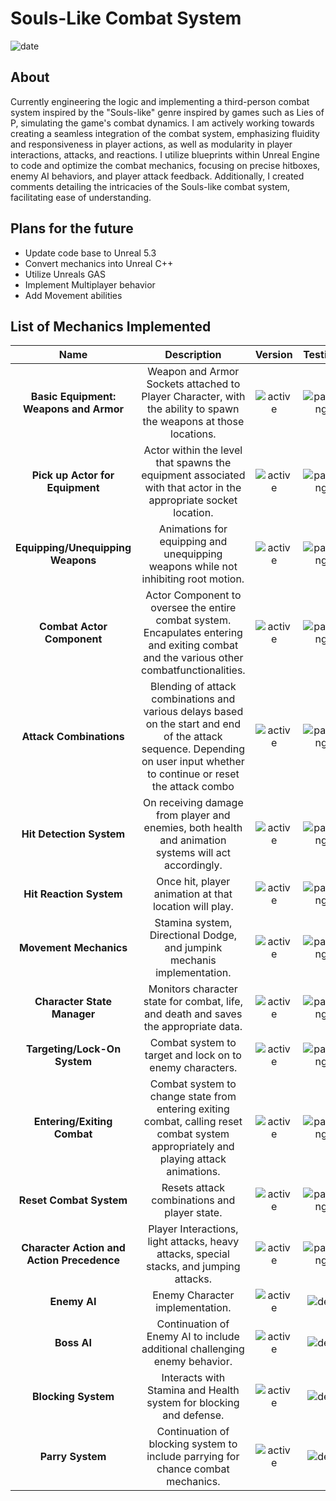 # Souls-Like Combat System

<a name="Gregory Allen"></a>
![date](https://img.shields.io/badge/Build%20Date-05.02.24-informational)
<a name="about"></a>
## About 
Currently engineering the logic and implementing a third-person combat system inspired by the "Souls-like" genre inspired by games such as Lies of P, simulating the game's combat dynamics. I am actively working towards creating a seamless integration of the combat system, emphasizing fluidity and responsiveness in player actions, as well as modularity in player interactions, attacks, and reactions. I utilize blueprints within Unreal Engine to code and optimize the combat mechanics, focusing on precise hitboxes, enemy AI behaviors, and player attack feedback. Additionally, I created comments detailing the intricacies of the Souls-like combat system, facilitating ease of understanding.

## Plans for the future
- Update code base to Unreal 5.3 
- Convert mechanics into Unreal C++
- Utilize Unreals GAS 
- Implement Multiplayer behavior
- Add Movement abilities

<a name="list-of-features"></a>
## List of Mechanics Implemented
[active]:https://img.shields.io/badge/-Active-success
[depreciated]:https://img.shields.io/badge/-Depreciated-inactive
[updating]:https://img.shields.io/badge/-Updating-purple
[passing]:https://img.shields.io/badge/-Passing-success
[outdated]:https://img.shields.io/badge/-Outdated-blue
[dev]:https://img.shields.io/badge/-Unreleased-important

[version-1.0.0]:https://img.shields.io/badge/Ver.-1.0.0-ff69b4
[version-1.0.1]:https://img.shields.io/badge/Ver.-1.0.1-ff69b4
[version-1.0.2]:https://img.shields.io/badge/Ver.-1.0.2-ff69b4
[version-1.0.3]:https://img.shields.io/badge/Ver.-1.0.3-ff69b4
[version-1.0.4]:https://img.shields.io/badge/Ver.-1.0.4-ff69b4
[version-1.0.5]:https://img.shields.io/badge/Ver.-1.0.5-ff69b4
[version-dev]:https://img.shields.io/badge/Ver.-dev-important

|**Name**|**Description**|**Version**|**Testing**|**Status**|
|:------:|:-------------:|:---------:|:-------:|:--------:|
|**Basic Equipment: Weapons and Armor**| Weapon and Armor Sockets attached to Player Character, with the ability to spawn the weapons at those locations.|![active][version-1.0.0]|![passing][passing]|![Active][active]|
|**Pick up Actor for Equipment**|Actor within the level that spawns the equipment associated with that actor in the appropriate socket location.|![active][version-1.0.0]|![passing][passing]|![Active][active]|
|**Equipping/Unequipping Weapons**| Animations for equipping and unequipping weapons while not inhibiting root motion.|![active][version-1.0.0]|![passing][passing]|![Active][active]|
|**Combat Actor Component**| Actor Component to oversee the entire combat system. Encapulates entering and exiting combat and the various other combatfunctionalities.|![active][version-1.0.0]|![passing][passing]|![Active][active]|
|**Attack Combinations**| Blending of attack combinations and various delays based on the start and end of the attack sequence. Depending on user input whether to continue or reset the attack combo|![active][version-1.0.0]|![passing][passing]|![Active][active]|
|**Hit Detection System**|On receiving damage from player and enemies, both health and animation systems will act accordingly.|![active][version-1.0.0]|![passing][passing]|![Active][active]|
|**Hit Reaction System**|Once hit, player animation at that location will play.|![active][version-1.0.0]|![passing][passing]|![Active][active]|
|**Movement Mechanics**|Stamina system, Directional Dodge, and jumpink mechanis implementation.|![active][version-1.0.0]|![passing][passing]|![Active][active]|
|**Character State Manager**|Monitors character state for combat, life, and death and saves the appropriate data.|![active][version-1.0.0]|![passing][passing]|![Active][active]|
|**Targeting/Lock-On System**|Combat system to target and lock on to enemy characters.|![active][version-1.0.0]|![passing][passing]|![Active][active]|
|**Entering/Exiting Combat**| Combat system to change state from entering exiting combat, calling reset combat system appropriately and playing attack animations.|![active][version-1.0.0]|![passing][passing]|![Active][active]|
|**Reset Combat System**|Resets attack combinations and player state.|![active][version-1.0.0]|![passing][passing]|![Active][active]|
|**Character Action and Action Precedence**|Player Interactions, light attacks, heavy attacks, special stacks, and jumping attacks.|![active][version-1.0.0]|![passing][passing]|![Active][active]|
|**Enemy AI**|Enemy Character implementation.|![active][version-1.0.0]|![dev][dev]|![dev][dev]|
|**Boss AI**|Continuation of Enemy AI to include additional challenging enemy behavior.|![active][version-1.0.0]|![dev][dev]|![dev][dev]|
|**Blocking System**|Interacts with Stamina and Health system for blocking and defense.|![active][version-1.0.0]|![dev][dev]|![dev][dev]|
|**Parry System**|Continuation of blocking system to include parrying for chance combat mechanics.|![active][version-1.0.0]|![dev][dev]|![dev][dev]|
 

